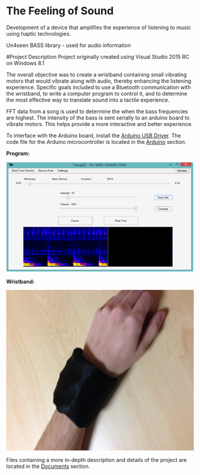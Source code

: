# The Feeling of Sound
Development of a device that amplifies the experience of listening to music using haptic technologies.

Un4seen BASS library - used for audio information

#Project Description
Project originally created using Visual Studio 2015 RC on Windows 8.1

The overall objective was to create a wristband containing small vibrating motors that would vibrate along with audio, thereby enhancing the listening experience.  Specific goals included to use a Bluetooth communication with the wristband, to write a computer program to control it, and to determine the most effective way to translate sound into a tactile experience.

FFT data from a song is used to determine the when the bass frequencies are highest. The intensity of the bass is sent serially to an arduino board to vibrate motors. This helps provide a more interactive and better experience.

To interface with the Arduino board, install the [Arduino USB Driver](http://www.arduino.cc/en/Main/Software). The code file for the Arduino microcontroller is located in the [Arduino](https://github.com/ChrisTheEngineer/The_Feeling_of_Sound/tree/master/Arduino/ASCIIToArduino) section.

**Program:**

<img src="/Documents/Program.png?raw=true" alt="Program">

**Wristband:**

<img src="/Documents/Wristband.jpg?raw=true" alt="Wristband" width = 634 height=432>

Files containing a more in-depth description and details of the project are located in the [Documents](https://github.com/ChrisTheEngineer/The_Feeling_of_Sound/tree/master/Documents) section.
